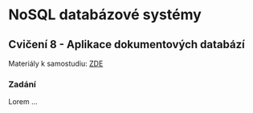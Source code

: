 # NoSQL databázové systémy

## Cvičení 8 - Aplikace dokumentových databází

Materiály k samostudiu: [ZDE](https://github.com/pavelberanek91/UJEP/tree/main/NSQL/Cvičen%C3%AD%208/Materiály)

### Zadání

Lorem ...

